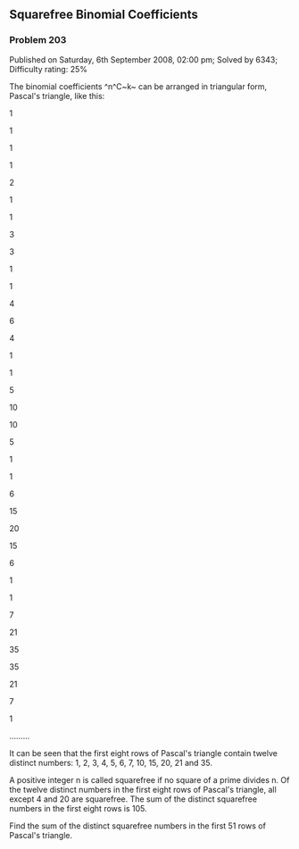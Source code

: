 Squarefree Binomial Coefficients
--------------------------------

### Problem 203

Published on Saturday, 6th September 2008, 02:00 pm; Solved by 6343;
Difficulty rating: 25%

The binomial coefficients ^n^C~k~ can be arranged in triangular form,
Pascal's triangle, like this:

1

1

1

1

2

1

1

3

3

1

1

4

6

4

1

1

5

10

10

5

1

1

6

15

20

15

6

1

1

7

21

35

35

21

7

1

.........

It can be seen that the first eight rows of Pascal's triangle contain
twelve distinct numbers: 1, 2, 3, 4, 5, 6, 7, 10, 15, 20, 21 and 35.

A positive integer n is called squarefree if no square of a prime
divides n. Of the twelve distinct numbers in the first eight rows of
Pascal's triangle, all except 4 and 20 are squarefree. The sum of the
distinct squarefree numbers in the first eight rows is 105.

Find the sum of the distinct squarefree numbers in the first 51 rows of
Pascal's triangle.
